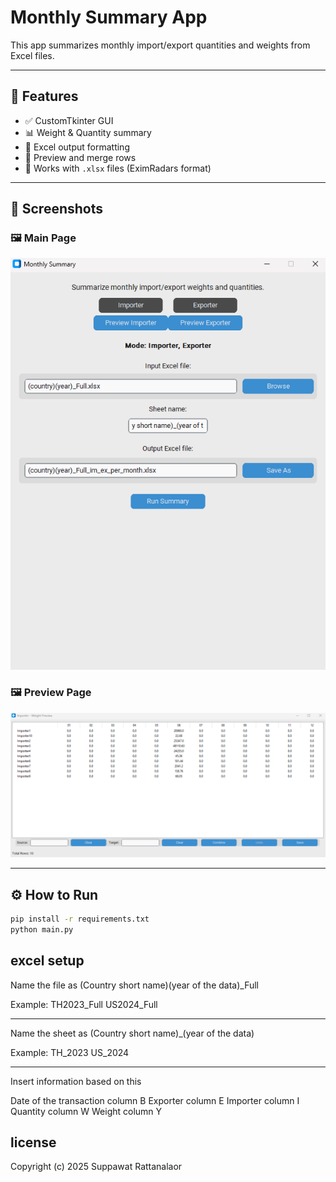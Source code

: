 # Monthly Summary App

This app summarizes monthly import/export quantities and weights from Excel files.

---

## 🚀 Features

- ✅ CustomTkinter GUI
- 📊 Weight & Quantity summary
- 📁 Excel output formatting
- 🧩 Preview and merge rows
- 📂 Works with `.xlsx` files (EximRadars format)

---

## 📸 Screenshots

### 🖼️ Main Page  
![Main Page](./assets/main_page.png)

### 🖼️ Preview Page  
![Preview Page](./assets/preview_page.png)

---

## ⚙️ How to Run

```bash
pip install -r requirements.txt
python main.py
```

## excel setup

Name the file as
(Country short name)(year of the data)_Full

Example:
TH2023_Full
US2024_Full

----------------------------------------------------

Name the sheet as
(Country short name)_(year of the data)

Example:
TH_2023
US_2024

----------------------------------------------------

Insert information based on this

Date of the transaction 		column B
Exporter 				column E
Importer				column I
Quantity				column W
Weight					column Y

## license

Copyright (c) 2025 Suppawat Rattanalaor



